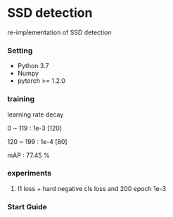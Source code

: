 # SSD detection

re-implementation of SSD detection 

### Setting

- Python 3.7
- Numpy
- pytorch >= 1.2.0 

### training

learning rate decay 

0 ~ 119 : 1e-3     [120]

120 ~ 199 : 1e-4   [80]

mAP : 77.45 % 

### experiments

1. l1 loss + hard negative cls loss and 200 epoch 1e-3 

### Start Guide

